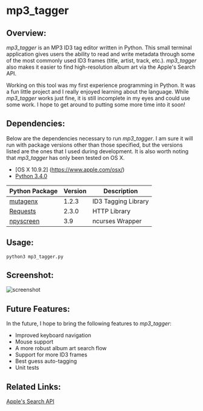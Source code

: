 # mp3_tagger

## Overview:
*mp3_tagger* is an MP3 ID3 tag editor written in Python. This small terminal application gives users the ability to read and write metadata through some of the most commonly used ID3 frames (title, artist, track, etc.). *mp3_tagger* also makes it easier to find high-resolution album art via the Apple's Search API.

Working on this tool was my first experience programming in Python. It was a fun little project and I really enjoyed learning about the language. While *mp3_tagger* works just fine, it is still incomplete in my eyes and could use some work. I hope to get around to putting some more time into it soon! 

## Dependencies:
Below are the dependencies necessary to run *mp3_tagger*. I am sure it will run with package versions other than those specified, but the versions listed are the ones that I used during development. It is also worth noting that *mp3_tagger* has only been tested on OS X.

* [OS X 10.9.2] (https://www.apple.com/osx/)
* [Python 3.4.0](https://www.python.org/download/releases/3.4.0/)

| Python Package                                     | Version | Description         |
| -------------------------------------------------- | ------- | ------------------- |
| [mutagenx](https://github.com/LordSputnik/mutagen) | 1.2.3   | ID3 Tagging Library |
| [Requests](http://docs.python-requests.org/)       | 2.3.0   | HTTP Library        |
| [npyscreen](https://code.google.com/p/npyscreen/)   | 3.9     | ncurses Wrapper     |

## Usage:
`python3 mp3_tagger.py`

## Screenshot:
![screenshot](http://i.imgur.com/cihqfeP.png)
 
## Future Features:
In the future, I hope to bring the following features to *mp3_tagger*: 
* Improved keyboard navigation
* Mouse support
* A more robust album art search flow
* Support for more ID3 frames
* Best guess auto-tagging
* Unit tests

## Related Links:
[Apple's Search API](https://www.apple.com/itunes/affiliates/resources/documentation/itunes-store-web-service-search-api.html)
